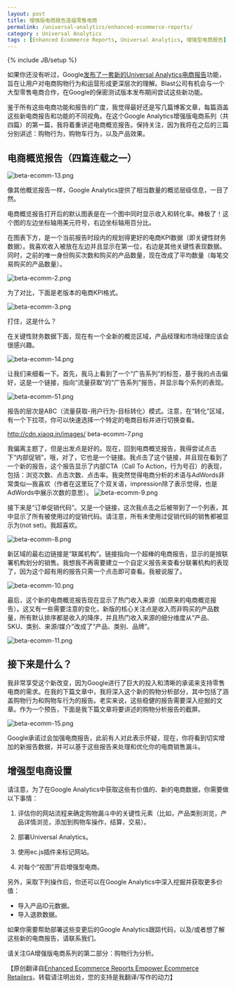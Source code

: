 ```yaml
---
layout: post
title: 增强版电商报告造福零售电商
permalink: /universal-analytics/enhanced-ecommerce-reports/
category : Universal Analytics
tags : [Enhanced Ecommerce Reports, Universal Analytics, 增强型电商报告]
---
```

{% include JB/setup %}

如果你还没有听过，Google[发布了一套新的Universal Analytics电商报告](http://analytics.blogspot.com/2014/05/google-analytics-summit-2014-whats-next.html)功能，旨在让用户对电商购物行为和运营形成更深层次的理解。Blast公司有机会与一个大型零售电商合作，在Google的保密测试版本发布期间尝试这些新功能。

鉴于所有这些电商功能和报告的广度，我觉得最好还是写几篇博客文章，每篇涵盖这些新电商报告和功能的不同视角。在这个Google Analytics增强版电商系列（共四篇）的第一篇，我将着重讲述电商概览报告。保持关注，因为我将在之后的三篇分别讲述：购物行为，购物车行为，以及产品效果。

电商概览报告（四篇连载之一）
-------------

![beta-ecomm-13.png](http://cdn.xiaoq.in/images/beta-ecomm-13.png)


像其他概览报告一样，Google Analytics提供了相当数量的概览层级信息，一目了然。

电商概览报告打开后的默认图表是在一个图中同时显示收入和转化率。棒极了！这个图的左边坐标轴用美元符号，右边坐标轴用百分比。

在图表下方，是一个当前报告时段内的规划得更好的电商KPI数据（即关键性财务数据）。我喜欢收入被放在左边并且显示在第一位，右边是其他关键性表现数据。同时，之前的唯一身份购买次数和购买的产品数量，现在改成了平均数量（每笔交易购买的产品数量）。

![beta-ecomm-2.png](http://cdn.xiaoq.in/images/beta-ecomm-2.png)

为了对比，下面是老版本的电商KPI格式。

![beta-ecomm-3.png](http://cdn.xiaoq.in/images/beta-ecomm-3.png)

打住，这是什么？

在关键性财务数据下面，现在有一个全新的概览区域，产品经理和市场经理应该会很感兴趣。


![beta-ecomm-14.png](http://cdn.xiaoq.in/images/beta-ecomm-14.png)


让我们来细看一下。首先，我马上看到了一个“广告系列”的标签，基于我的点击偏好，这是一个链接，指向“流量获取”的“广告系列”报告，并显示每个系列的表现。


![beta-ecomm-51.png](http://cdn.xiaoq.in/images/beta-ecomm-51.png)


报告的层次是ABC（流量获取-用户行为-目标转化）模式。注意，在“转化”区域，有一个下拉项，你可以快速选择一个特定的电商目标并进行切换查看。

http://cdn.xiaoq.in/images/ beta-ecomm-7.png

我偏离主题了，但是出发点是好的。现在，回到电商概览报告，我得尝试点击下“内部促销”，哦，对了，它也是一个链接。我点击了这个链接，并且现在看到了一个新的报告，这个报告显示了内部CTA（Call To Action，行为号召）的表现，包括：浏览次数、点击次数、点击率。我突然觉得电商分析的术语与AdWords非常类似—我喜欢（作者在这里玩了个双关语，impression除了表示觉得，也是AdWords中展示次数的意思）。
![beta-ecomm-9.png](http://cdn.xiaoq.in/images/beta-ecomm-9.png)

接下来是“订单促销代码”。又是一个链接，这次我点击之后被带到了一个列表，其中显示了所有被使用过的促销代码。请注意，所有未使用过促销代码的销售都被显示为(not set)。我超喜欢。


![beta-ecomm-8.png](http://cdn.xiaoq.in/images/beta-ecomm-8.png)


新区域的最右边链接是“联属机构”。链接指向一个超棒的电商报告，显示的是按联署机构划分的销售。我想我不再需要建立一个自定义报告来查看分联署机构的表现了，因为这个超有用的报告只需一个点击即可查看。我被说服了。

![beta-ecomm-10.png](http://cdn.xiaoq.in/images/beta-ecomm-10.png)

最后，这个新的电商概览报告现在显示了热门收入来源（如原来的电商概览报告）。这又有一些需要注意的变化，新版的核心关注点是收入而非购买的产品数量，所有默认排序都是收入的降序，并且热门收入来源的细分维度从“产品、SKU、类别、来源/媒介”改成了“产品、类别、品牌”。

![beta-ecomm-11.png](http://cdn.xiaoq.in/images/beta-ecomm-11.png)

接下来是什么？
-------------

我非常享受这个新改变，因为Google进行了巨大的投入和清晰的承诺来支持零售电商的需求。在我的下篇文章中，我将深入这个新的购物分析部分，其中包括了涵盖购物行为和购物车行为的报告。老实来说，这些稳健的报告需要深入挖掘的文章。作为一个预告，下面是我下篇文章将要讲述的购物分析报告的截屏。


![beta-ecomm-15.png](http://cdn.xiaoq.in/images/beta-ecomm-15.png)

Google承诺过会加强电商报告，此前有人对此表示怀疑，现在，你将看到切实增加的新报告数据，并可以基于这些报告来处理和优化你的电商销售漏斗。

增强型电商设置
-------------

请注意，为了在Google Analytics中获取这些有价值的、新的电商数据，你需要做以下事情：

1. 评估你的网站流程来确定购物漏斗中的关键性元素（比如，产品类别浏览，产品详情浏览，添加到购物车操作，结算，交易）。
2. 部署Universal Analytics。

3. 使用ec.js插件来标记网站。

4. 对每个“视图”开启增强型电商。

另外，采取下列操作后，你还可以在Google Analytics中深入挖掘并获取更多价值：

*  导入产品ID元数据。
*  导入退款数据。

如果你需要帮助部署这些变更后的Google Analytics跟踪代码，以及/或者想了解这些新的电商报告，请联系我们。

请关注GA增强版电商系列的第二部分：购物行为分析。

【原创翻译自[Enhanced Ecommerce Reports Empower Ecommerce Retailers](http://www.blastam.com/blog/index.php/2014/05/google-analytics-enhanced-ecommerce-reports/)，转载请注明出处，您的支持是我翻译/写作的动力】
